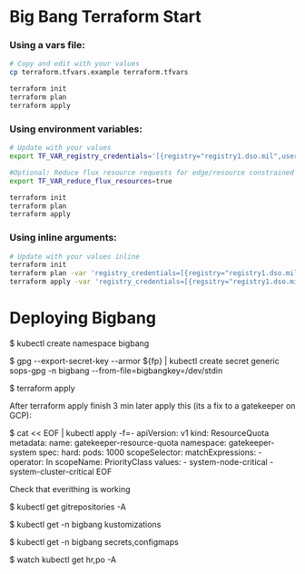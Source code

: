 # Big Bang Terraform Start

### Using a vars file:

```bash
# Copy and edit with your values
cp terraform.tfvars.example terraform.tfvars 

terraform init
terraform plan
terraform apply
```

### Using environment variables:

```bash
# Update with your values
export TF_VAR_registry_credentials='[{registry="registry1.dso.mil",username="REPLACE_ME",password="REPLACE_ME"}]'

#Optional: Reduce flux resource requests for edge/resource constrained environments
export TF_VAR_reduce_flux_resources=true

terraform init
terraform plan
terraform apply
```

### Using inline arguments:

```bash
# Update with your values inline
terraform init
terraform plan -var 'registry_credentials=[{registry="registry1.dso.mil",username="REPLACE_ME",password="REPLACE_ME"}]'
terraform apply -var 'registry_credentials=[{regsitry="registry1.dso.mil",username="REPLACE_ME",password="REPLACE_ME"}]'
```
# Deploying Bigbang

$ kubectl create namespace bigbang

$ gpg --export-secret-key --armor ${fp} | kubectl create secret generic sops-gpg -n bigbang --from-file=bigbangkey=/dev/stdin

$ terraform apply

After terraform apply finish 3 min later apply this (its a fix to a gatekeeper on GCP): 

$ cat << EOF | kubectl apply -f=-
apiVersion: v1
kind: ResourceQuota
metadata:
  name: gatekeeper-resource-quota
  namespace: gatekeeper-system
spec:
  hard:
    pods: 1000
  scopeSelector:
    matchExpressions:
    - operator: In
      scopeName: PriorityClass
      values:
      - system-node-critical
      - system-cluster-critical
EOF

Check that everithing is working


$ kubectl get gitrepositories -A


$ kubectl get -n bigbang kustomizations

$ kubectl get -n bigbang secrets,configmaps


$ watch kubectl get hr,po -A


